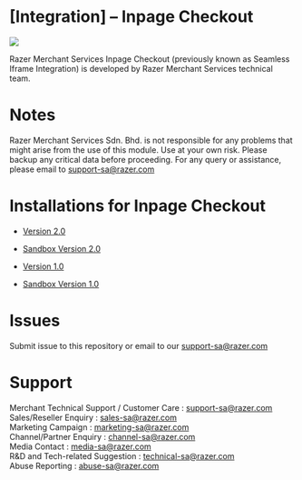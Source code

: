 # [Integration] – Inpage Checkout
<img src="https://user-images.githubusercontent.com/38641542/157013302-dc42a762-0063-4271-9043-2ea8cbefd725.jpg">


Razer Merchant Services Inpage Checkout (previously known as Seamless Iframe Integration) is developed by Razer Merchant Services technical team.

# Notes
 
Razer Merchant Services Sdn. Bhd. is not responsible for any problems that might arise from the use of this module. 
Use at your own risk. Please backup any critical data before proceeding. For any query or 
assistance, please email to support-sa@razer.com 


# Installations for Inpage Checkout

- [Version 2.0](https://github.com/RazerMS/Inpage_Checkout/wiki/RazerMS-Inpage-Checkout-Guide-v2.0)
- [Sandbox Version 2.0](https://github.com/RazerMS/Inpage_Checkout/wiki/RazerMS-Inpage-Checkout-Sandbox-Guide-v2.0)

- [Version 1.0](https://github.com/RazerMS/Inpage_Checkout/wiki/RazerMS-Inpage-Checkout-Guide-v1.0)
- [Sandbox Version 1.0](https://github.com/RazerMS/Inpage_Checkout/wiki/RazerMS-Inpage-Checkout-Sandbox-Guide-v1.0)


# Issues

Submit issue to this repository or email to our support-sa@razer.com


# Support

Merchant Technical Support / Customer Care : support-sa@razer.com <br>
Sales/Reseller Enquiry : sales-sa@razer.com <br>
Marketing Campaign : marketing-sa@razer.com <br>
Channel/Partner Enquiry : channel-sa@razer.com <br>
Media Contact : media-sa@razer.com <br>
R&D and Tech-related Suggestion : technical-sa@razer.com <br>
Abuse Reporting : abuse-sa@razer.com
